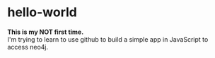 # hello-world
<b>This is my NOT first time.</b> <br>
I'm trying to learn to use github to build a simple app in JavaScript to access neo4j.
